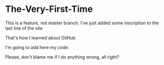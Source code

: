 # The-Very-First-Time

This is a feature, not master branch. I've just added some inscription to the last line of the site

That's how I learned about GitHub

I'm going to add here my code.

Please, don't blame me if I do anything wrong, all right?
